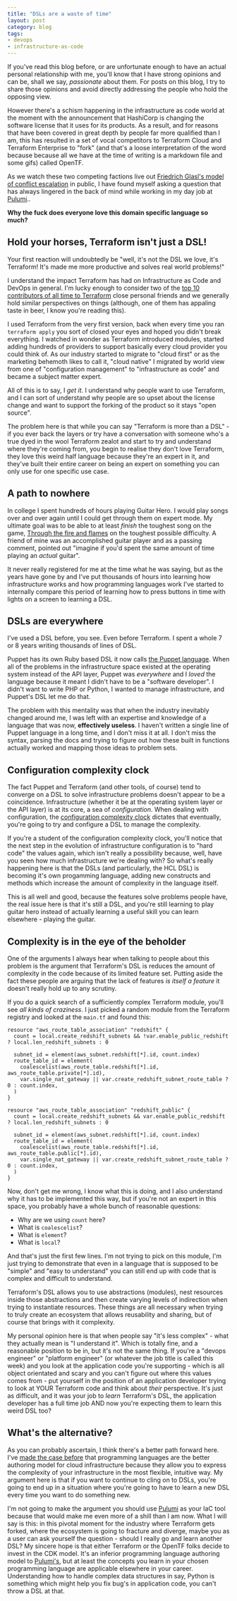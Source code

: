 ```yaml
---
title: "DSLs are a waste of time"
layout: post
category: blog
tags:
- devops
- infrastructure-as-code
---
```


If you've read this blog before, or are unfortunate enough to have an actual personal relationship with me, you'll know that I have strong opinions and can be, shall we say, _passionate_ about them. For posts on this blog, I try to share those opinions and avoid directly addressing the people who hold the opposing view.

However there's a schism happening in the infrastructure as code world at the moment with the announcement that HashiCorp is changing the software license that it uses for its products. As a result, and for reasons that have been covered in great depth by people far more qualified than I am, this has resulted in a set of vocal competitors to Terraform Cloud and Terraform Enterprise to "fork" (and that's a loose interpretation of the word because because all we have at the time of writing is a markdown file and some gifs) called OpenTF.

As we watch these two competing factions live out [Friedrich Glasl's model of conflict escalation](https://en.wikipedia.org/wiki/Friedrich_Glasl%27s_model_of_conflict_escalation) in public, I have found myself asking a question that has always lingered in the back of mind while working in my day job at [Pulumi](https://pulumi.com)..

**Why the fuck does everyone love this domain specific language so much?**

## Hold your horses, Terraform isn't just a DSL!

Your first reaction will undoubtedly be "well, it's not the DSL we love, it's Terraform! It's made me more productive and solves real world problems!"

I understand the impact Terraform has had on Infrastructure as Code and DevOps in general. I'm lucky enough to consider two of the [top 10 contributors of all time to Terraform](https://github.com/hashicorp/terraform/graphs/contributors) close personal friends and we generally hold similar perspectives on things (although, one of them has appaling taste in beer, I know you're reading this). 

I used Terraform from the very first version, back when every time you ran `terraform apply` you sort of closed your eyes and hoped you didn't break everything. I watched in wonder as Terraform introduced modules, started adding hundreds of providers to support basically every cloud provider you could think of. As our industry started to migrate to "cloud first" or as the marketing behemoth likes to call it, "cloud native" I migrated by world view from one of "configuration management" to "infrastructure as code" and became a subject matter expert.

All of this is to say, I _get it_. I understand why people want to use Terraform, and I can sort of understand why people are so upset about the license change and want to support the forking of the product so it stays "open source".

The problem here is that while you can say "Terraform is more than a DSL" - if you ever back the layers or try have a conversation with someone who's a true dyed in the wool Terraform zealot and start to try and understand where they're coming from, you begin to realise they don't love Terraform, they love this weird half language because they're an expert in it, and they've built their entire career on being an expert on something you can only use for one specific use case.

## A path to nowhere

In college I spent hundreds of hours playing Guitar Hero. I would play songs over and over again until I could get through them on expert mode. My ultimate goal was to be able to at least _finish_ the toughest song on the game, [Through the fire and flames](https://www.youtube.com/watch?v=cHRfbiwdheg) on the toughest possible difficulty. A friend of mine was an accomplished guitar player and as a passing comment, pointed out "imagine if you'd spent the same amount of time playing an _actual_ guitar".

It never really registered for me at the time what he was saying, but as the years have gone by and I've put thousands of hours into learning how infrastructure works and how programming languages work I've started to internally compare this period of learning how to press buttons in time with lights on a screen to learning a DSL.

## DSLs are everywhere

I've used a DSL before, you see. Even before Terraform. I spent a whole 7 or 8 years writing thousands of lines of DSL.

Puppet has its own Ruby based DSL it now calls [the Puppet language](https://www.puppet.com/docs/puppet/7/puppet_language.html). When all of the problems in the infrastructure space existed at the operating system instead of the API layer, Puppet was _everywhere_ and I _loved_ the language because it meant I didn't have to be a "software developer". I didn't want to write PHP or Python, I wanted to manage infrastructure, and Puppet's DSL let me do that.

The problem with this mentality was that when the industry inevitably changed around me, I was left with an expertise and knowledge of a language that was now, **effectively useless**.  I haven't written a single line of Puppet language in a long time, and I don't miss it at all. I don't miss the syntax, parsing the docs and trying to figure out how these built in functions actually worked and mapping those ideas to problem sets.

## Configuration complexity clock

The fact Puppet and Terraform (and other tools, of course) tend to converge on a DSL to solve infrastructure problems doesn't appear to be a coincidence. Infrastructure (whether it be at the operating system layer or the API layer) is at its core, a sea of _configuration_. When dealing with configuration, the [configuration complexity clock](http://mikehadlow.blogspot.com/2012/05/configuration-complexity-clock.html) dictates that eventually, you're going to try and configure a DSL to manage the complexity.

If you're a student of the configuration complexity clock, you'll notice that the next step in the evolution of infrastructure configuration is to "hard code" the values again, which isn't really a possibility because, well, have you seen how much infrastructure we're dealing with? So what's really happening here is that the DSLs (and particularly, the HCL DSL) is becoming it's own progamming language, adding new constructs and methods which increase the amount of complexity in the language itself.

This is all well and good, because the features solve problems people have, the real issue here is that it's still a DSL, and you're still learning to play guitar hero instead of actually learning a useful skill you can learn elsewhere - playing the guitar.

## Complexity is in the eye of the beholder

One of the arguments I always hear when talking to people about this problem is the argument that Terraform's DSL is reduces the amount of complexity in the code because of its limited feature set. Putting aside the fact these people are arguing that the lack of features _is itself a feature_ it doesn't really hold up to any scrutiny.

If you do a quick search of a sufficiently complex Terraform module, you'll see _all kinds of craziness_. I just picked a random module from the Terraform registry and looked at the `main.tf` and found this:

```hcl
resource "aws_route_table_association" "redshift" {
  count = local.create_redshift_subnets && !var.enable_public_redshift ? local.len_redshift_subnets : 0

  subnet_id = element(aws_subnet.redshift[*].id, count.index)
  route_table_id = element(
    coalescelist(aws_route_table.redshift[*].id, aws_route_table.private[*].id),
    var.single_nat_gateway || var.create_redshift_subnet_route_table ? 0 : count.index,
  )
}

resource "aws_route_table_association" "redshift_public" {
  count = local.create_redshift_subnets && var.enable_public_redshift ? local.len_redshift_subnets : 0

  subnet_id = element(aws_subnet.redshift[*].id, count.index)
  route_table_id = element(
    coalescelist(aws_route_table.redshift[*].id, aws_route_table.public[*].id),
    var.single_nat_gateway || var.create_redshift_subnet_route_table ? 0 : count.index,
  )
}
```

Now, don't get me wrong, I know what this is doing, and I also understand why it has to be implemented this way, but if you're not an expert in this space, you probably have a whole bunch of reasonable questions:

- Why are we using `count` here?
- What is `coalescelist`?
- What is `element`?
- What is `local`?

And that's just the first few lines. I'm not trying to pick on this module, I'm just trying to demonstrate that even in a language that is supposed to be "simple" and "easy to understand" you can still end up with code that is complex and difficult to understand.

Terraform's DSL allows you to use abstractions (modules), nest resources inside those abstractions and then create varying levels of indirection when trying to instantiate resources. These things are all necessary when trying to truly create an ecosystem that allows reusability and sharing, but of course that brings with it complexity.

My personal opinion here is that when people say "it's less complex" - what they actually mean is "I understand it". Which is totally fine, and a reasonable position to be in, but it's not the same thing. If you're a "devops engineer" or "platform engineer" (or whatever the job title is called this week) and you look at the application code you're supporting - which is all object orientated and scary and you can't figure out where this values comes from - put yourself in the position of an application developer trying to look at YOUR Terraform code and think about _their_ perspective. It's just as difficult, and it was your job to _learn_ Terraform's DSL, the application developer has a full time job AND now you're expecting them to learn this weird DSL too?

## What's the alternative?

As you can probably ascertain, I think there's a better path forward here. I've [made the case before](https://leebriggs.co.uk/blog/2022/08/26/choosing-an-iac-tool) that programming languages are the better authoring model for cloud infrastructure because they allow you to express the complexity of your infrastructure in the most flexible, intuitive way. My argument here is that if you want to continue to cling on to DSLs, you're going to end up in a situation where you're going to have to learn a new DSL every time you want to do something new.

I'm not going to make the argument you should use [Pulumi](https://pulumi.com) as your IaC tool because that would make me even more of a shill than I am now. What I will say is this: in this pivotal moment for the industry where Terraform gets forked, where the ecosystem is going to fracture and diverge, maybe you as a user can ask yourself the question - should I really go and learn another DSL? My sincere hope is that either Terraform or the OpenTF folks decide to invest in the CDK model. It's an inferior programming language authoring model to [Pulumi's](https://pulumi.com), but at least the concepts you learn in your chosen programming language are applicable elsewhere in your career. Understanding how to handle complex data structures in say, Python is something which might help you fix bug's in application code, you can't throw a DSL at that.














